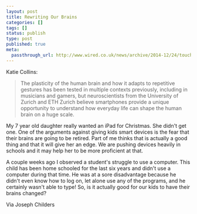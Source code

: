 ```yaml
---
layout: post
title: Rewriting Our Brains
categories: []
tags: []
status: publish
type: post
published: true
meta:
  passthrough_url: http://www.wired.co.uk/news/archive/2014-12/24/touchscreen-brain-thumbs
---
```


Katie Collins:


>The plasticity of the human brain and how it adapts to repetitive gestures has been tested in multiple contexts previously, including in musicians and gamers, but neuroscientists from the University of Zurich and ETH Zurich believe smartphones provide a unique opportunity to understand how everyday life can shape the human brain on a huge scale.



My 7 year old daughter really wanted an iPad for Christmas. She didn't get one. One of the arguments against giving kids smart devices is the fear that their brains are going to be retired. Part of me thinks that is actually a good thing and that it will give her an edge. We are pushing devices heavily in schools and it may help her to be more proficient at that.


A couple weeks ago I observed a student's struggle to use a computer. This child has been home schooled for the last six years and didn't use a computer during that time. He was at a sore disadvantage because he didn't even know how to log on, let alone use any of the programs, and he certainly wasn't able to type! So, is it actually good for our kids to have their brains changed?


Via Joseph Childers
